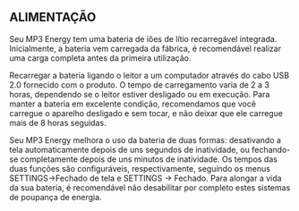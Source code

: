 ## ALIMENTAÇÃO

Seu MP3 Energy tem uma bateria de iões de lítio recarregável integrada. Inicialmente, a bateria vem carregada da fábrica, é
recomendável realizar uma carga completa antes da primeira utilização.

Recarregar a bateria ligando o leitor a um computador através do cabo USB 2.0 fornecido com o produto.
O tempo de carregamento varia de 2 a 3 horas, dependendo se o leitor estiver desligado ou em execução. Para manter a bateria em
excelente condição, recomendamos que você carregue o aparelho desligado e sem tocar, e não deixar que ele carregue mais de 8 horas
seguidas.

Seu MP3 Energy melhora o uso da bateria de duas formas: desativando a tela automaticamente depois de uns segundos de inatividade,
ou fechando-se completamente depois de uns minutos de inatividade. Os tempos das duas funções são configuráveis, respectivamente,
seguindo os menus SETTINGS->Fechado de tela e SETTINGS -> Fechado. Para alongar a vida da sua bateria, é recomendável não
desabilitar por completo estes sistemas de poupança de energia.
